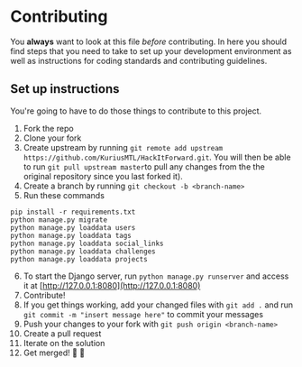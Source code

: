 # Contributing

You **always** want to look at this file *before* contributing. In here you should find
steps that you need to take to set up your development environment as well as instructions
for coding standards and contributing guidelines.


## Set up instructions

You're going to have to do those things to contribute to this project.

1. Fork the repo
2. Clone your fork
3. Create upstream by running `git remote add upstream https://github.com/KuriusMTL/HackItForward.git`. You will then be able to run `git pull upstream master`to pull any changes from the the original repository since you last forked it).
4. Create a branch by running `git checkout -b <branch-name>`
5. Run these commands
```
pip install -r requirements.txt
python manage.py migrate
python manage.py loaddata users
python manage.py loaddata tags
python manage.py loaddata social_links
python manage.py loaddata challenges
python manage.py loaddata projects
```
6. To start the Django server, run `python manage.py runserver` and access it at [http://127.0.0.1:8080](http://127.0.0.1:8080)
7. Contribute!
8. If you get things working, add your changed files with `git add .` and run `git commit -m "insert message here"` to commit your messages
9. Push your changes to your fork with `git push origin <branch-name>`
10. Create a pull request
11. Iterate on the solution
12. Get merged! 🎉 🎊
